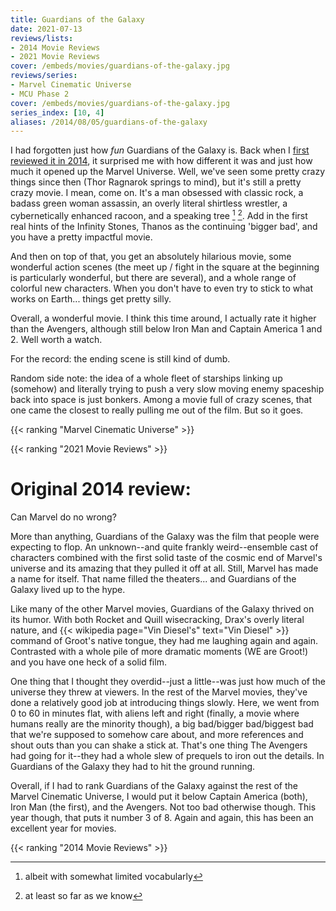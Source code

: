 ```yaml
---
title: Guardians of the Galaxy
date: 2021-07-13
reviews/lists:
- 2014 Movie Reviews
- 2021 Movie Reviews
cover: /embeds/movies/guardians-of-the-galaxy.jpg
reviews/series:
- Marvel Cinematic Universe
- MCU Phase 2
cover: /embeds/movies/guardians-of-the-galaxy.jpg
series_index: [10, 4]
aliases: /2014/08/05/guardians-of-the-galaxy
---
```

I had forgotten just how *fun* Guardians of the Galaxy is. Back when I [first reviewed it in 2014](#original-2014-review), it surprised me with how different it was and just how much it opened up the Marvel Universe. Well, we've seen some pretty crazy things since then (Thor Ragnarok springs to mind), but it's still a pretty crazy movie. I mean, come on. It's a man obsessed with classic rock, a badass green woman assassin, an overly literal shirtless wrestler, a cybernetically enhanced racoon, and a speaking tree [^iamgroot] [^wearegroot]. Add in the first real hints of the Infinity Stones, Thanos as the continuing 'bigger bad', and you have a pretty impactful movie. 

And then on top of that, you get an absolutely hilarious movie, some wonderful action scenes (the meet up / fight in the square at the beginning is particularly wonderful, but there are several), and a whole range of colorful new characters. When you don't have to even try to stick to what works on Earth... things get pretty silly. 

Overall, a wonderful movie. I think this time around, I actually rate it higher than the Avengers, although still below Iron Man and Captain America 1 and 2. Well worth a watch. 

For the record: the ending scene is still kind of dumb. 

Random side note: the idea of a whole fleet of starships linking up (somehow) and literally trying to push a very slow moving enemy spaceship back into space is just bonkers. Among a movie full of crazy scenes, that one came the closest to really pulling me out of the film. But so it goes. 

{{< ranking "Marvel Cinematic Universe" >}}

{{< ranking "2021 Movie Reviews" >}}

[^iamgroot]: albeit with somewhat limited vocabularly[^wearegroot]
[^wearegroot]: at least so far as we know

# Original 2014 review:

Can Marvel do no wrong?

<!--more-->

More than anything, Guardians of the Galaxy was the film that people were expecting to flop. An unknown--and quite frankly weird--ensemble cast of characters combined with the first solid taste of the cosmic end of Marvel's universe and its amazing that they pulled it off at all. Still, Marvel has made a name for itself. That name filled the theaters... and Guardians of the Galaxy lived up to the hype.

Like many of the other Marvel movies, Guardians of the Galaxy thrived on its humor. With both Rocket and Quill wisecracking, Drax's overly literal nature, and {{< wikipedia page="Vin Diesel's" text="Vin Diesel" >}} command of Groot's native tongue, they had me laughing again and again. Contrasted with a whole pile of more dramatic moments (WE are Groot!) and you have one heck of a solid film.

One thing that I thought they overdid--just a little--was just how much of the universe they threw at viewers. In the rest of the Marvel movies, they've done a relatively good job at introducing things slowly. Here, we went from 0 to 60 in minutes flat, with aliens left and right (finally, a movie where humans really are the minority though), a big bad/bigger bad/biggest bad that we're supposed to somehow care about, and more references and shout outs than you can shake a stick at. That's one thing The Avengers had going for it--they had a whole slew of prequels to iron out the details. In Guardians of the Galaxy they had to hit the ground running.

Overall, if I had to rank Guardians of the Galaxy against the rest of the Marvel Cinematic Universe, I would put it below Captain America (both), Iron Man (the first), and the Avengers. Not too bad otherwise though. This year though, that puts it number 3 of 8. Again and again, this has been an excellent year for movies.

{{< ranking "2014 Movie Reviews" >}}
